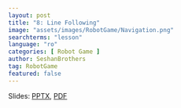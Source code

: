 ```yaml
---
layout: post
title: "8: Line Following"
image: "assets/images/RobotGame/Navigation.png"
searchterms: "lesson"
language: "ro"
categories: [ Robot Game ]
author: SeshanBrothers
tag: RobotGame
featured: false
---
```




Slides: <a href="/translations/ro/RobotGame/LineFollowing (rom).pptx">PPTX</a>, <a href="/translations/ro/RobotGame/LineFollowing (rom).pdf">PDF </a>
